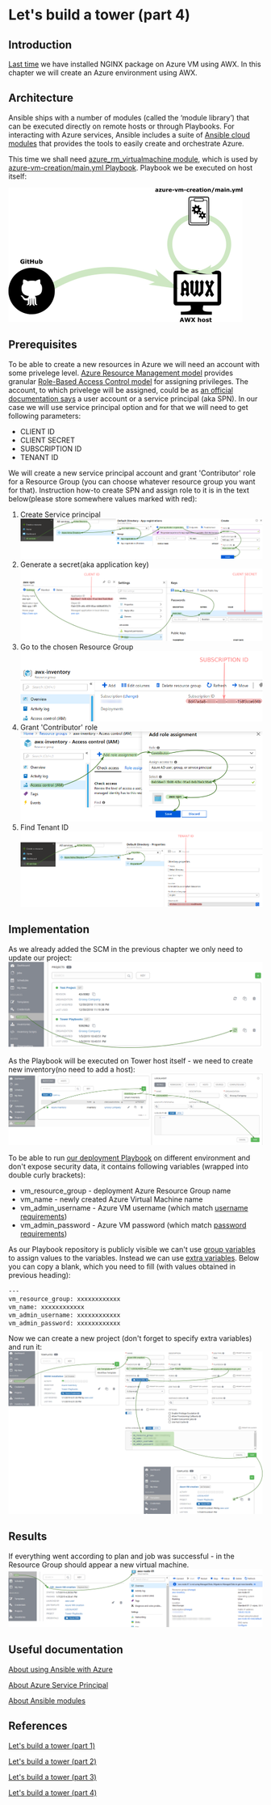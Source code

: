 # Let's build a tower (part 4)

## Introduction

[Last time](https://github.com/groovy-sky/azure/blob/master/ansible-tower-02/README.md) we have installed NGINX package on Azure VM using AWX. In this chapter we will create an Azure environment using AWX.

## Architecture
Ansible ships with a number of modules (called the ‘module library’) that can be executed directly on remote hosts or through Playbooks. For interacting with Azure services, Ansible includes a suite of [Ansible cloud modules](https://docs.ansible.com/ansible/latest/modules/list_of_cloud_modules.html#azure) that provides the tools to easily create and orchestrate Azure.

This time we shall need [azure_rm_virtualmachine module](https://docs.ansible.com/ansible/latest/modules/azure_rm_virtualmachine_module.html#azure-rm-virtualmachine-module), which is used by [azure-vm-creation/main.yml Playbook](https://raw.githubusercontent.com/groovy-sky/tower-examples/master/azure-vm-creation/main.yml). Playbook we be executed on host itself:

![Deployment schema](/images/ansible-tower/awx_acrch.png)

## Prerequisites
To be able to create a new resources in Azure we will need an account with some privelege level. [Azure Resource Management model](https://docs.microsoft.com/en-us/azure/azure-resource-manager/resource-group-overview) provides granular [Role-Based Access Control model]((https://docs.microsoft.com/en-us/azure/role-based-access-control/overview)) for assigning privileges. The account, to which privelege will be assigned, could be as [an official documentation says](https://docs.ansible.com/ansible/latest/scenario_guides/guide_azure.html) a user account or a service principal (aka SPN). In our case we will use service principal option and for that we will need to get following parameters:
* CLIENT ID
* CLIENT SECRET
* SUBSCRIPTION ID
* TENANT ID

We will create a new service principal account and grant 'Contributor' role for a Resource Group (you can choose whatever resource group you want for that). Instruction how-to create SPN and assign role to it is in the text below(please store somewhere values marked with red):
1. Create Service principal
![Create SPN](/images/ansible-tower/aad_app_spn_reg.png)
1. Generate a secret(aka application key)
![Get Application ID and key](/images/ansible-tower/aad_app_spn_data.png)
1. Go to the chosen Resource Group
![Subscription ID](/images/ansible-tower/get_sub_id.png)
1. Grant 'Contributor' role
![Assign permission](/images/ansible-tower/grant_access_spn.png)
1. Find Tenant ID
![Find tenant ID](/images/ansible-tower/get_tenant_id.png)

## Implementation
As we already added the SCM in the previous chapter we only need to update our project:
![Update the project](/images/ansible-tower/awx_update_project.png)

As the Playbook will be executed on Tower host itself - we need to create new inventory(no need to add a host):
![Create new inventory](/images/ansible-tower/awx_inventory_localhost.png)


To be able to run [our deployment Playbook](https://raw.githubusercontent.com/groovy-sky/tower-examples/master/azure-vm-creation/main.yml) on different environment and don't expose security data, it contains following variables (wrapped into double curly brackets):
* vm_resource_group - deployment Azure Resource Group name
* vm_name - newly created Azure Virtual Machine name
* vm_admin_username - Azure VM username (which match [username requirements](https://docs.microsoft.com/en-us/azure/virtual-machines/linux/faq#what-are-the-username-requirements-when-creating-a-vm))
* vm_admin_password - Azure VM password (which match [password requirements](https://docs.microsoft.com/en-us/azure/virtual-machines/linux/faq#what-are-the-password-requirements-when-creating-a-vm))

As our Playbook repository is publiсly visible we can't use [group variables](https://docs.ansible.com/ansible-tower/latest/html/administration/tipsandtricks.html#importing-existing-inventory-files-and-host-group-vars-into-tower) to assign values to the variables. Instead we can use [extra variables](https://docs.ansible.com/ansible-tower/latest/html/userguide/job_templates.html#extra-variables). Below you can copy a blank, which you need to fill (with values obtained in previous heading):
```
---
vm_resource_group: xxxxxxxxxxxx
vm_name: xxxxxxxxxxxx
vm_admin_username: xxxxxxxxxxxx
vm_admin_password: xxxxxxxxxxxx
```

Now we can create a new project (don't forget to specify extra variables) and run it:
![](/images/ansible-tower/awx_new_template.png)

## Results

If everything went according to plan and job was successful - in the Resource Group should appear a new virtual machine.
![Results](/images/ansible-tower/azure_vm_creation_results.png)

## Useful documentation

[About using Ansible with Azure](https://docs.microsoft.com/en-us/azure/ansible/ansible-overview)

[About Azure Service Principal](https://docs.microsoft.com/en-us/azure/active-directory/develop/howto-create-service-principal-portal)

[About Ansible modules](https://docs.ansible.com/ansible/latest/user_guide/modules.html)

## References

[Let's build a tower (part 1)](/ansible-tower-00/README.md)

[Let's build a tower (part 2)](/ansible-tower-01/README.md)

[Let's build a tower (part 3)](/ansible-tower-02/README.md)

[Let's build a tower (part 4)](/ansible-tower-03/README.md)
